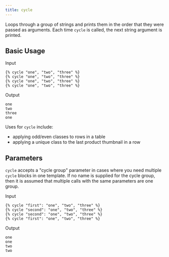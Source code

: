 ```yaml
---
title: cycle
---
```


Loops through a group of strings and prints them in the order that they were passed as arguments. Each time `cycle` is called, the next string argument is printed.

## Basic Usage

Input
```liquid
{% cycle "one", "two", "three" %}
{% cycle "one", "two", "three" %}
{% cycle "one", "two", "three" %}
{% cycle "one", "two", "three" %}
```

Output
```text
one
two
three
one
```

Uses for `cycle` include:

- applying odd/even classes to rows in a table
- applying a unique class to the last product thumbnail in a row

## Parameters

`cycle` accepts a "cycle group" parameter in cases where you need multiple `cycle` blocks in one template. If no name is supplied for the cycle group, then it is assumed that multiple calls with the same parameters are one group.

Input
```liquid
{% cycle "first": "one", "two", "three" %}
{% cycle "second": "one", "two", "three" %}
{% cycle "second": "one", "two", "three" %}
{% cycle "first": "one", "two", "three" %}
```

Output
```text
one
one
two
two
```
